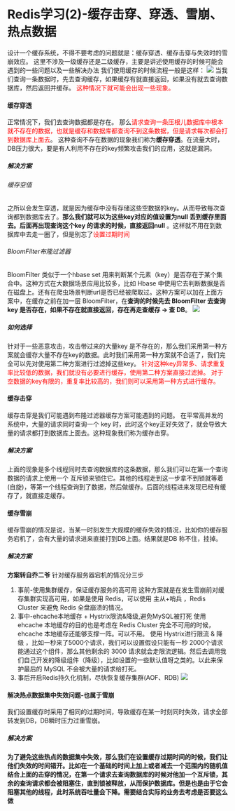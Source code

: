 # Redis学习(2)-缓存击穿、穿透、雪崩、热点数据


设计一个缓存系统，不得不要考虑的问题就是：缓存穿透、缓存击穿与失效时的雪崩效应。
这里不涉及一级缓存还是二级缓存，主要是讲述使用缓存的时候可能会遇到的一些问题以及一些解决办法
我们使用缓存的时候流程一般是这样：
![](https://yakax.oss-cn-hangzhou.aliyuncs.com/blog/redis-2019-926/4.png)
当我们查询一条数据时，先去查询缓存，如果缓存有就直接返回，如果没有就去查询数据库，然后返回并缓存。
<font color=red>这种情况下就可能会出现一些现象。</font>

<!--more-->
#### 缓存穿透
正常情况下，我们去查询数据都是存在。
那么<font color=red>请求查询一条压根儿数据库中根本就不存在的数据，也就是缓存和数据库都查询不到这条数据，但是请求每次都会打到数据库上面去</font>。  这种查询不存在数据的现象我们称为**缓存穿透**。在流量大时，DB压力很大，要是有人利用不存在的key频繁攻击我们的应用，这就是漏洞。
##### 解决方案

###### 缓存空值
之所以会发生穿透，就是因为缓存中没有存储这些空数据的key。从而导致每次查询都到数据库去了。**那么我们就可以为这些key对应的值设置为null 丢到缓存里面去。后面再出现查询这个key 的请求的时候，直接返回null** 。这样就不用在到数据库中去走一圈了，但是别忘了<font color=red>设置过期时间</font>
###### BloomFilter布隆过滤器
BloomFilter 类似于一个hbase set 用来判断某个元素（key）是否存在于某个集合中。这种方式在大数据场景应用比较多，比如 Hbase 中使用它去判断数据是否在磁盘上。还有在爬虫场景判断url是否已经被爬取过。这种方案可以加在上面方案中，在缓存之前在加一层 BloomFilter，在**查询的时候先去 BloomFilter 去查询 key 是否存在，如果不存在就直接返回，存在再走查缓存 -> 查 DB**。
![](https://yakax.oss-cn-hangzhou.aliyuncs.com/blog/redis-2019-926/5.png)

##### 如何选择
针对于一些恶意攻击，攻击带过来的大量key 是不存在的，那么我们采用第一种方案就会缓存大量不存在key的数据。此时我们采用第一种方案就不合适了，我们完全可以先对使用第二种方案进行过滤掉这些key。
<font color=red>针对这种key异常多、请求重复率比较低的数据，我们就没有必要进行缓存，使用第二种方案直接过滤掉。</font>
<font color=red>对于空数据的key有限的，重复率比较高的，我们则可以采用第一种方式进行缓存。</font>

#### 缓存击穿
缓存击穿是我们可能遇到布隆过滤器缓存方案可能遇到的问题。
在平常高并发的系统中，大量的请求同时查询一个 key 时，此时这个key正好失效了，就会导致大量的请求都打到数据库上面去。这种现象我们称为缓存击穿。

##### 解决方案
上面的现象是多个线程同时去查询数据库的这条数据，那么我们可以在第一个查询数据的请求上使用一个 互斥锁来锁住它。其他的线程走到这一步拿不到锁就等着(自旋)，等第一个线程查询到了数据，然后做缓存。后面的线程进来发现已经有缓存了，就直接走缓存。

#### 缓存雪崩
缓存雪崩的情况是说，当某一时刻发生大规模的缓存失效的情况，比如你的缓存服务宕机了，会有大量的请求进来直接打到DB上面。结果就是DB 称不住，挂掉。
##### 解决方案
**方案转自乔二爷**
针对缓存服务器宕机的情况分三步
1. 事前-使用集群缓存，保证缓存服务的高可用
这种方案就是在发生雪崩前对缓存集群实现高可用，如果是使用 Redis，可以使用 主从+哨兵 ，Redis Cluster 来避免 Redis 全盘崩溃的情况。
2. 事中-ehcache本地缓存 + Hystrix限流&降级,避免MySQL被打死
使用 ehcache 本地缓存的目的也是考虑在 Redis Cluster 完全不可用的时候，ehcache 本地缓存还能够支撑一阵。可以不用。
使用 Hystrix进行限流 & 降级 ，比如一秒来了5000个请求，我们可以设置假设只能有一秒 2000个请求能通过这个组件，那么其他剩余的 3000 请求就会走限流逻辑。然后去调用我们自己开发的降级组件（降级），比如设置的一些默认值呀之类的。以此来保护最后的 MySQL 不会被大量的请求给打死。
3. 事后开启Redis持久化机制，尽快恢复缓存集群(AOF、RDB)
![](https://yakax.oss-cn-hangzhou.aliyuncs.com/blog/redis-2019-926/6.jpg)

#### 解决热点数据集中失效问题-也属于雪崩
我们设置缓存时采用了相同的过期时间，导致缓存在某一时刻同时失效，请求全部转发到DB，DB瞬时压力过重雪崩。
##### 解决方案
**为了避免这些热点的数据集中失效，那么我们在设置缓存过期时间的时候，我们让他们失效的时间错开。比如在一个基础的时间上加上或者减去一个范围内的随机值**
**结合上面的击穿的情况，在第一个请求去查询数据库的时候对他加一个互斥锁，其余的查询请求都会被阻塞住，直到锁被释放，从而保护数据库。但是也是由于它会阻塞其他的线程，此时系统吞吐量会下降。需要结合实际的业务去考虑是否要这么做**

